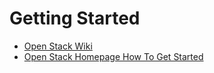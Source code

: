 Getting Started
==

- [Open Stack Wiki](https://wiki.openstack.org/wiki/Getting_Started)
- [Open Stack Homepage How To Get Started](https://www.openstack.org/software/start/)


